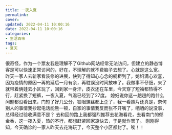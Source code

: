 ```yaml
---
title: 一夜入夏
permalink: 
cover: 
updated: 2022-04-11 10:00:16
date: 2022-04-11 10:00:16
categories: 
- 生活百味
tags: 
- 夏天
---
```

很奇怪，作为一个票友我是理解不了Github网站经常无法访问，但建立的静态博客是可以快速正常访问的，好在，不理解的就不费脑子去想了。心就是这么宽。
昨天一家人去新家看装修的进展，快到了得知心心念的橱柜到了，媳妇满心欢喜，因为疫情的原因一再的延后一月有余，再耽误没时间放味了。我做事不仔细，来了就带着俩娃去小区玩了，回到家一身汗，皮衣还在车里，今天穿了短袖都热得不行，赶紧换了短裤，一夜入夏，气温已经到了27度。
媳妇说你这一趟趟的跑什么问题都没看出来，门短了好几公分，锁眼螺丝都上歪了，我一看照片还真是，奈何别人的事情我抄起电话能熊一顿，自家的事情我反而张不开嘴了，哂哂的说没事，总得经过验收满意不是？
去和回的路上我都强烈推荐去花海看花，去看南门的郁金香，这一夜入夏，热的不行，都想赶紧回家凉快去，于是就作罢了。
刚刚得知，今天确诊的一家人昨天去花海玩了，今天整个小区都封了。唉！！